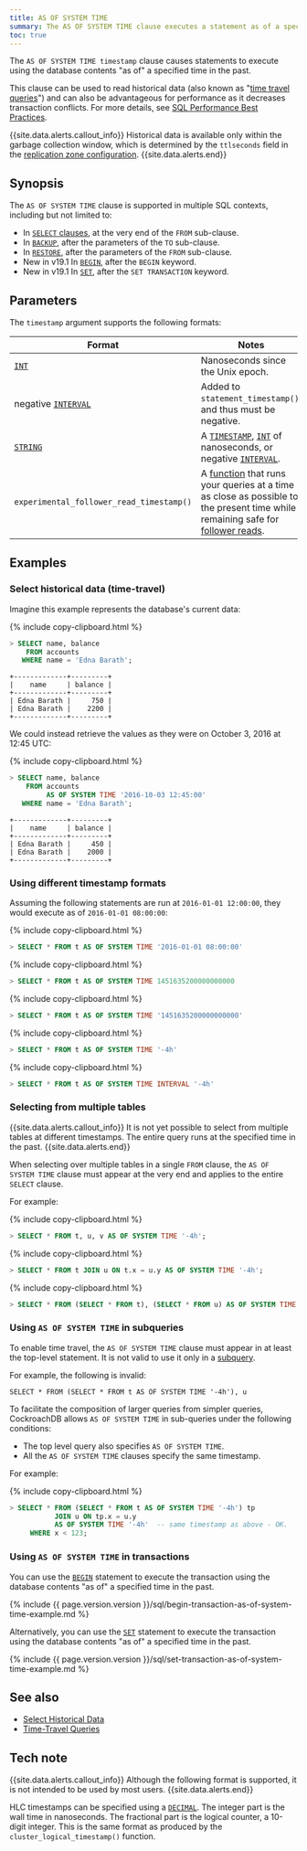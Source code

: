 ```yaml
---
title: AS OF SYSTEM TIME
summary: The AS OF SYSTEM TIME clause executes a statement as of a specified time.
toc: true
---
```


The `AS OF SYSTEM TIME timestamp` clause causes statements to execute
using the database contents "as of" a specified time in the past.

This clause can be used to read historical data (also known as "[time
travel queries](https://www.cockroachlabs.com/blog/time-travel-queries-select-witty_subtitle-the_future/)") and can also be advantageous for performance as it decreases
transaction conflicts. For more details, see [SQL Performance Best
Practices](performance-best-practices-overview.html#use-as-of-system-time-to-decrease-conflicts-with-long-running-queries).

{{site.data.alerts.callout_info}}
Historical data is available only within the garbage collection window, which is determined by the `ttlseconds` field in the [replication zone configuration](configure-replication-zones.html).
{{site.data.alerts.end}}

## Synopsis

The `AS OF SYSTEM TIME` clause is supported in multiple SQL contexts,
including but not limited to:

- In [`SELECT` clauses](select-clause.html), at the very end of the `FROM` sub-clause.
- In [`BACKUP`](backup.html), after the parameters of the `TO` sub-clause.
- In [`RESTORE`](restore.html), after the parameters of the `FROM` sub-clause.
- <span class="version-tag">New in v19.1</span> In [`BEGIN`](begin-transaction.html), after the `BEGIN` keyword.
- <span class="version-tag">New in v19.1</span> In [`SET`](set-transaction.html), after the `SET TRANSACTION` keyword.

## Parameters

The `timestamp` argument supports the following formats:

Format | Notes
---|---
[`INT`](int.html) | Nanoseconds since the Unix epoch.
negative [`INTERVAL`](interval.html) | Added to `statement_timestamp()`, and thus must be negative.
[`STRING`](string.html) | A [`TIMESTAMP`](timestamp.html), [`INT`](int.html) of nanoseconds, or negative [`INTERVAL`](interval.html).
`experimental_follower_read_timestamp()`| A [function](functions-and-operators.html) that runs your queries at a time as close as possible to the present time while remaining safe for [follower reads](follower-reads.html#what-are-follower-reads).

## Examples

### Select historical data (time-travel)

Imagine this example represents the database's current data:

{% include copy-clipboard.html %}
~~~ sql
> SELECT name, balance
    FROM accounts
   WHERE name = 'Edna Barath';
~~~
~~~
+-------------+---------+
|    name     | balance |
+-------------+---------+
| Edna Barath |     750 |
| Edna Barath |    2200 |
+-------------+---------+
~~~

We could instead retrieve the values as they were on October 3, 2016 at 12:45 UTC:

{% include copy-clipboard.html %}
~~~ sql
> SELECT name, balance
    FROM accounts
         AS OF SYSTEM TIME '2016-10-03 12:45:00'
   WHERE name = 'Edna Barath';
~~~
~~~
+-------------+---------+
|    name     | balance |
+-------------+---------+
| Edna Barath |     450 |
| Edna Barath |    2000 |
+-------------+---------+
~~~


### Using different timestamp formats

Assuming the following statements are run at `2016-01-01 12:00:00`, they would execute as of `2016-01-01 08:00:00`:

{% include copy-clipboard.html %}
~~~ sql
> SELECT * FROM t AS OF SYSTEM TIME '2016-01-01 08:00:00'
~~~

{% include copy-clipboard.html %}
~~~ sql
> SELECT * FROM t AS OF SYSTEM TIME 1451635200000000000
~~~

{% include copy-clipboard.html %}
~~~ sql
> SELECT * FROM t AS OF SYSTEM TIME '1451635200000000000'
~~~

{% include copy-clipboard.html %}
~~~sql
> SELECT * FROM t AS OF SYSTEM TIME '-4h'
~~~

{% include copy-clipboard.html %}
~~~ sql
> SELECT * FROM t AS OF SYSTEM TIME INTERVAL '-4h'
~~~

### Selecting from multiple tables

{{site.data.alerts.callout_info}}
It is not yet possible to select from multiple tables at different timestamps. The entire query runs at the specified time in the past.
{{site.data.alerts.end}}

When selecting over multiple tables in a single `FROM` clause, the `AS
OF SYSTEM TIME` clause must appear at the very end and applies to the
entire `SELECT` clause.

For example:

{% include copy-clipboard.html %}
~~~sql
> SELECT * FROM t, u, v AS OF SYSTEM TIME '-4h';
~~~

{% include copy-clipboard.html %}
~~~sql
> SELECT * FROM t JOIN u ON t.x = u.y AS OF SYSTEM TIME '-4h';
~~~

{% include copy-clipboard.html %}
~~~sql
> SELECT * FROM (SELECT * FROM t), (SELECT * FROM u) AS OF SYSTEM TIME '-4h';
~~~

### Using `AS OF SYSTEM TIME` in subqueries

To enable time travel, the `AS OF SYSTEM TIME` clause must appear in
at least the top-level statement. It is not valid to use it only in a
[subquery](subqueries.html).

For example, the following is invalid:

~~~
SELECT * FROM (SELECT * FROM t AS OF SYSTEM TIME '-4h'), u
~~~

To facilitate the composition of larger queries from simpler queries,
CockroachDB allows `AS OF SYSTEM TIME` in sub-queries under the
following conditions:

- The top level query also specifies `AS OF SYSTEM TIME`.
- All the `AS OF SYSTEM TIME` clauses specify the same timestamp.

For example:

{% include copy-clipboard.html %}
~~~sql
> SELECT * FROM (SELECT * FROM t AS OF SYSTEM TIME '-4h') tp
           JOIN u ON tp.x = u.y
           AS OF SYSTEM TIME '-4h'  -- same timestamp as above - OK.
     WHERE x < 123;
~~~

### Using `AS OF SYSTEM TIME` in transactions

You can use the [`BEGIN`](begin-transaction.html) statement to execute the transaction using the database contents "as of" a specified time in the past.

{% include {{ page.version.version }}/sql/begin-transaction-as-of-system-time-example.md %}

Alternatively, you can use the [`SET`](set-transaction.html) statement to execute the transaction using the database contents "as of" a specified time in the past.

{% include {{ page.version.version }}/sql/set-transaction-as-of-system-time-example.md %}

## See also

- [Select Historical Data](select-clause.html#select-historical-data-time-travel)
- [Time-Travel Queries](https://www.cockroachlabs.com/blog/time-travel-queries-select-witty_subtitle-the_future/)

## Tech note

{{site.data.alerts.callout_info}}
Although the following format is supported, it is not intended to be used by most users.
{{site.data.alerts.end}}

HLC timestamps can be specified using a [`DECIMAL`](decimal.html). The
integer part is the wall time in nanoseconds. The fractional part is
the logical counter, a 10-digit integer. This is the same format as
produced by the `cluster_logical_timestamp()` function.
